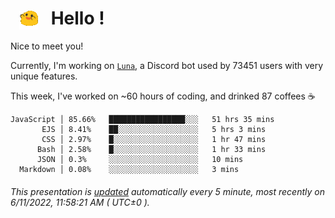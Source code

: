 <h1>   <img src="./spoinky.gif" style="vertical-align:middle;" width="30px">   Hello ! </h1>

Nice to meet you!

Currently, I'm working on <a href='https://github.com/Asgarrrr/Luna'>`Luna`</a>, a Discord bot used by 73451 users with very unique features.

This week, I've worked on ~60 hours of coding, and drinked 87 coffees ☕

```
JavaScript │ 85.66%   █████████████████░░░   51 hrs 35 mins
       EJS │ 8.41%    ██░░░░░░░░░░░░░░░░░░   5 hrs 3 mins
       CSS │ 2.97%    █░░░░░░░░░░░░░░░░░░░   1 hr 47 mins
      Bash │ 2.58%    █░░░░░░░░░░░░░░░░░░░   1 hr 33 mins
      JSON │ 0.3%     ░░░░░░░░░░░░░░░░░░░░   10 mins
  Markdown │ 0.08%    ░░░░░░░░░░░░░░░░░░░░   3 mins
```

###### This presentation is [updated](https://github.com/Asgarrrr) automatically every 5 minute, most recently on 6/11/2022, 11:58:21 AM ( UTC±0 ).